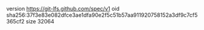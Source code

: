version https://git-lfs.github.com/spec/v1
oid sha256:37f3e83e082dfce3ae1dfa90e2f5c51b57aa911920758152a3df9c7cf5365cf2
size 32064
